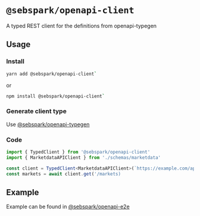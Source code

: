# `@sebspark/openapi-client`

A typed REST client for the definitions from openapi-typegen

## Usage

### Install

```zsh
yarn add @sebspark/openapi-client`
```

or

```zsh
npm install @sebspark/openapi-client`
```

### Generate client type

Use [@sebspark/openapi-typegen](../packages/openapi-typegen)

### Code

```typescript
import { TypedClient } from '@sebspark/openapi-client'
import { MarketdataAPIClient } from './schemas/marketdata'

const client = TypedClient<MarketdataAPIClient>(`https://example.com/api`)
const markets = await client.get('/markets)
```

## Example

Example can be found in [@sebspark/openapi-e2e](../packages/openapi-e2e)
